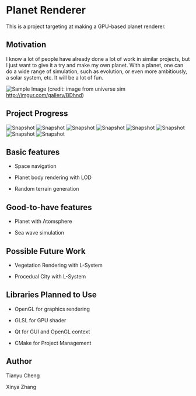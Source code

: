 Planet Renderer
===============

This is a project targeting at making a GPU-based planet renderer.

Motivation
----------

I know a lot of people have already done a lot of work in similar projects, but I just want to give it a try and make my own planet.
With a planet, one can do a wide range of simulation, such as evolution, or even more ambitiously, a solar system, etc. It will be a lot of fun.

![Sample Image](./universalsim.jpg)
(credit: image from universe sim http://imgur.com/gallery/BDhnd)

Project Progress
---------------------
![Snapshot](./Screenshots/snapshot1.png)
![Snapshot](./Screenshots/snapshot2.png)
![Snapshot](./Screenshots/snapshot3.png)
![Snapshot](./Screenshots/snapshot4.png)
![Snapshot](./Screenshots/snapshot5.png)
![Snapshot](./Screenshots/snapshot6.png)
![Snapshot](./Screenshots/snapshot7.png)
![Snapshot](./Screenshots/snapshot8.png)

Basic features
----------------

+ Space navigation

+ Planet body rendering with LOD

+ Random terrain generation


Good-to-have features
----------------------

+ Planet with Atomsphere

+ Sea wave simulation


Possible Future Work
--------------------

+ Vegetation Rendering with L-System

+ Procedual City with L-System


Libraries Planned to Use
------------------------

+ OpenGL for graphics rendering

+ GLSL for GPU shader

+ Qt for GUI and OpenGL context

+ CMake for Project Management

Author
------
Tianyu Cheng

Xinya Zhang
